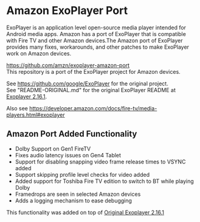 # Amazon ExoPlayer Port

ExoPlayer is an application level open-source media player intended for Android media apps. Amazon has a port of ExoPlayer that is compatible with Fire TV and other Amazon devices.The Amazon port of ExoPlayer provides many fixes, workarounds, and other patches to make ExoPlayer work on Amazon devices.

https://github.com/amzn/exoplayer-amazon-port  
This repository is a port of the ExoPlayer project for Amazon devices.

See https://github.com/google/ExoPlayer for the original project.  
See "README-ORIGINAL.md" for the original ExoPlayer README at [Exoplayer 2.16.1](https://github.com/amzn/exoplayer-amazon-port/blob/amazon/r2.16.1/README-ORIGINAL.md).

 Also see https://developer.amazon.com/docs/fire-tv/media-players.html#exoplayer

## Amazon Port Added Functionality
- Dolby Support on Gen1 FireTV
- Fixes audio latency issues on Gen4 Tablet
- Support for disabling snapping video frame release times to VSYNC added
- Support skipping profile level checks for video added
- Added support for Toshiba Fire TV edition to switch to BT while playing Dolby 
- Framedrops are seen in selected Amazon devices
- Adds a logging mechanism to ease debugging

This functionality was added on top of [Original Exoplayer 2.16.1](https://github.com/google/ExoPlayer/tree/029a2b27cbdc27cf9d51d4a73ebeb503968849f6)
